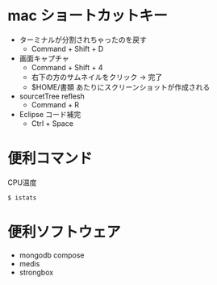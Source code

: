 # mac ショートカットキー



* ターミナルが分割されちゃったのを戻す
    * Command + Shift + D
* 画面キャプチャ
	* Command + Shift + 4
	* 右下の方のサムネイルをクリック -> 完了
	* $HOME/書類 あたりにスクリーンショットが作成される
* sourcetTree reflesh
	* Command + R
* Eclipse コード補完 
    * Ctrl + Space

# 便利コマンド

CPU温度
```
$ istats
```


# 便利ソフトウェア

* mongodb compose
* medis	
* strongbox


    
    
